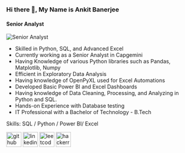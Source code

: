 
### Hi there 👋, My Name is Ankit Banerjee
#### Senior Analyst
![Senior Analyst](https://media-exp1.licdn.com/dms/image/C4D16AQHro8H73YTG-g/profile-displaybackgroundimage-shrink_200_800/0/1647186665186?e=1659571200&v=beta&t=wW037YzioTdrzbhdWWFW4CvO5IRYUoOD3kjcUeY5rrY)

 - Skilled in Python, SQL, and Advanced Excel  
 - Currently working as a Senior Analyst in Capgemini  
 - Having Knowledge of various Python libraries such as Pandas, Matplotlib, Numpy
 - Efficient in Exploratory Data Analysis  
 - Having knowledge of OpenPyXL used for Excel Automations  
 - Developed Basic Power BI and Excel Dashboards  
 - Having knowledge of Data Cleaning, Processing, and Analyzing in Python and SQL.
 - Hands-on Experience with Database testing  
 - IT Professional with a Bachelor of Technology - B.Tech

Skills: SQL / Python / Power BI/ Excel



[<img src='https://cdn.jsdelivr.net/npm/simple-icons@3.0.1/icons/github.svg' alt='github' height='40'>](https://github.com/https://github.com/Ankit1032)  [<img src='https://cdn.jsdelivr.net/npm/simple-icons@3.0.1/icons/linkedin.svg' alt='linkedin' height='40'>](https://www.linkedin.com/in/https://www.linkedin.com/in/ankit-banerjee-a2b470155//)  [<img src='https://cdn.jsdelivr.net/npm/simple-icons@3.0.1/icons/leetcode.svg' alt='leetcode' height='40'>](https://leetcode.com/Ankit1032/)  [<img src='https://cdn.jsdelivr.net/npm/simple-icons@3.0.1/icons/hackerrank.svg' alt='hackerrank' height='40'>](https://www.hackerrank.com/techguy_ankit101?hr_r=1)  

